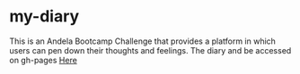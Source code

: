 # my-diary
This is an Andela Bootcamp Challenge that provides a platform in which users can pen down their thoughts and feelings.
The diary and be accessed on gh-pages [Here](https://kingluko.github.io/my-diary/)

